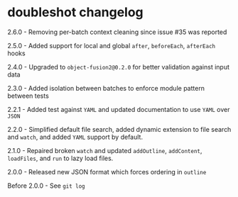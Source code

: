 # doubleshot changelog
2.6.0 - Removing per-batch context cleaning since issue #35 was reported

2.5.0 - Added support for local and global `after`, `beforeEach`, `afterEach` hooks

2.4.0 - Upgraded to `object-fusion2@0.2.0` for better validation against input data

2.3.0 - Added isolation between batches to enforce module pattern between tests

2.2.1 - Added test against `YAML` and updated documentation to use `YAML` over `JSON`

2.2.0 - Simplified default file search, added dynamic extension to file search and `watch`, and added `YAML` support by default.

2.1.0 - Repaired broken `watch` and updated `addOutline`, `addContent`, `loadFiles`, and `run` to lazy load files.

2.0.0 - Released new JSON format which forces ordering in `outline`

Before 2.0.0 - See `git log`